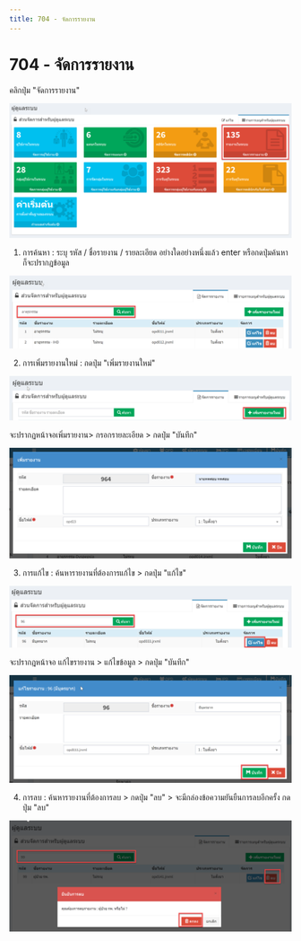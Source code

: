 ```yaml
---
title: 704 - จัดการรายงาน
---
```


# 704 - จัดการรายงาน

คลิกปุ่ม "จัดการรายงาน"

![Logo](./img/image704-1.png)

1. การค้นหา : ระบุ รหัส / ชื่อรายงาน / รายละเอียด  อย่างใดอย่างหนึ่งแล้ว enter หรือกดปุ่มค้นหา ก็จะปรากฎข้อมูล

![Logo](./img/image704-2.png)

2. การเพิ่มรายงานใหม่ : กดปุ่ม "เพิ่มรายงานใหม่" 

![Logo](./img/image704-3.png)

   จะปรากฏหน้าจอเพิ่มรายงาน> กรอกรายละเอียด > กดปุ่ม "บันทึก"
   
   ![Logo](./img/image704-4.png)

3.  การแก้ไข : ค้นหารายงานที่ต้องการแก้ไข > กดปุ่ม "แก้ไข" 

![Logo](./img/image704-5.png)

   จะปรากฎหน้าจอ แก้ไขรายงาน > แก้ไขข้อมูล > กดปุ่ม "บันทึก"

![Logo](./img/image704-6.png)

4. การลบ : ค้นหารายงานที่ต้องการลบ > กดปุ่ม "ลบ" > จะมีกล่องข้อความยันยืนการลบอีกครั้ง กดปุ่ม "ลบ" 

![Logo](./img/image704-7.png)


